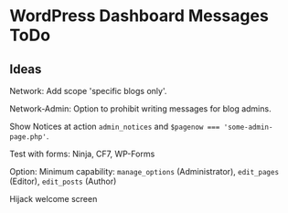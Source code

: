 WordPress Dashboard Messages ToDo
=================================

Ideas
-----

Network: Add scope 'specific blogs only'.

Network-Admin: Option to prohibit writing messages for blog admins.

Show Notices at action `admin_notices` and `$pagenow === 'some-admin-page.php'`.

Test with forms: Ninja, CF7, WP-Forms

Option: Minimum capability: `manage_options` (Administrator), `edit_pages` (Editor), `edit_posts` (Author)

Hijack welcome screen